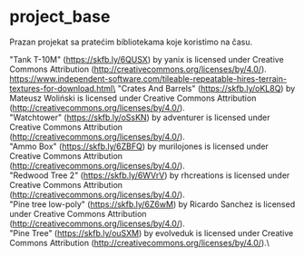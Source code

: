 # project_base
Prazan projekat sa pratećim bibliotekama koje koristimo na času. 

"Tank T-10M" (https://skfb.ly/6QUSX) by yanix is licensed under Creative Commons Attribution (http://creativecommons.org/licenses/by/4.0/).\
https://www.independent-software.com/tileable-repeatable-hires-terrain-textures-for-download.html\
"Crates And Barrels" (https://skfb.ly/oKL8Q) by Mateusz Woliński is licensed under Creative Commons Attribution (http://creativecommons.org/licenses/by/4.0/).\
"Watchtower" (https://skfb.ly/oSsKN) by adventurer is licensed under Creative Commons Attribution (http://creativecommons.org/licenses/by/4.0/).\
"Ammo Box" (https://skfb.ly/6ZBFQ) by murilojones is licensed under Creative Commons Attribution (http://creativecommons.org/licenses/by/4.0/).\
"Redwood Tree 2" (https://skfb.ly/6WVrV) by rhcreations is licensed under Creative Commons Attribution (http://creativecommons.org/licenses/by/4.0/).\
"Pine tree low-poly" (https://skfb.ly/6Z6wM) by Ricardo Sanchez is licensed under Creative Commons Attribution (http://creativecommons.org/licenses/by/4.0/).\
"Pine Tree" (https://skfb.ly/ouSXM) by evolveduk is licensed under Creative Commons Attribution (http://creativecommons.org/licenses/by/4.0/).\
